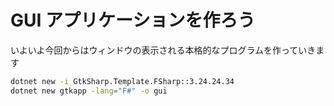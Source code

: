 # GUI アプリケーションを作ろう

いよいよ今回からはウィンドウの表示される本格的なプログラムを作っていきます

```bash
dotnet new -i GtkSharp.Template.FSharp::3.24.24.34
dotnet new gtkapp -lang="F#" -o gui
```
